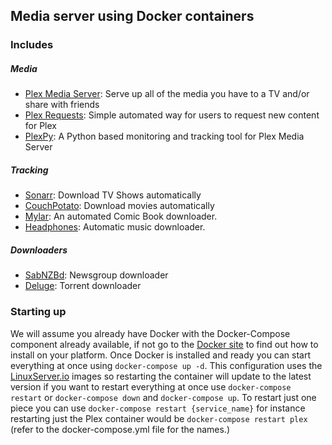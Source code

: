 ## Media server using Docker containers

### Includes

##### Media
* [Plex Media Server](http://plex.tv): Serve up all of the media you have to a TV and/or share with friends
* [Plex Requests](http://plexrequests.8bits.ca/): Simple automated way for users to request new content for Plex
* [PlexPy](https://github.com/drzoidberg33/plexpy): A Python based monitoring and tracking tool for Plex Media Server

##### Tracking
* [Sonarr](http://sonarr.tv): Download TV Shows automatically
* [CouchPotato](http://couchpota.to): Download movies automatically
* [Mylar](https://github.com/evilhero/mylar): An automated Comic Book downloader.
* [Headphones](https://github.com/rembo10/headphones): Automatic music downloader.

##### Downloaders
* [SabNZBd](https://sabnzbd.org/): Newsgroup downloader
* [Deluge](http://deluge-torrent.org/): Torrent downloader


### Starting up
We will assume you already have Docker with the Docker-Compose component already available, if not go to the [Docker site](https://www.docker.com/) to find out how to install on your platform. Once Docker is installed and ready you can start everything at once using `docker-compose up -d`.  This configuration uses the [LinuxServer.io](http://linuxserver.io) images so restarting the container will update to the latest version if you want to restart everything at once use `docker-compose restart` or `docker-compose down` and `docker-compose up`.  To restart just one piece you can use `docker-compose restart {service_name}` for instance restarting just the Plex container would be `docker-compose restart plex` (refer to the docker-compose.yml file for the names.)

